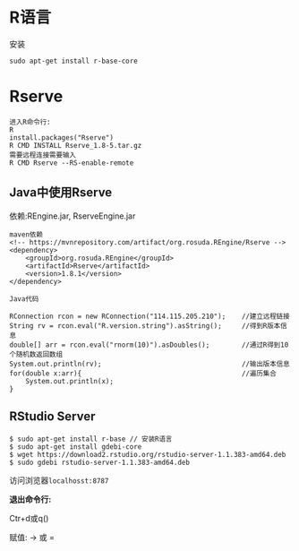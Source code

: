 # R语言

安装

```
sudo apt-get install r-base-core
```

# Rserve

```
进入R命令行:
R
install.packages("Rserve")
R CMD INSTALL Rserve_1.8-5.tar.gz
需要远程连接需要输入
R CMD Rserve --RS-enable-remote
```

## Java中使用Rserve

依赖:REngine.jar, RserveEngine.jar

```
maven依赖
<!-- https://mvnrepository.com/artifact/org.rosuda.REngine/Rserve -->
<dependency>
    <groupId>org.rosuda.REngine</groupId>
    <artifactId>Rserve</artifactId>
    <version>1.8.1</version>
</dependency>

Java代码

RConnection rcon = new RConnection("114.115.205.210");    //建立远程链接
String rv = rcon.eval("R.version.string").asString();     //得到R版本信息
double[] arr = rcon.eval("rnorm(10)").asDoubles();        //通过R得到10个随机数返回数组
System.out.println(rv);                                   //输出版本信息
for(double x:arr){                                        //遍历集合
    System.out.println(x);
}
```

## RStudio Server

```
$ sudo apt-get install r-base // 安装R语言
$ sudo apt-get install gdebi-core
$ wget https://download2.rstudio.org/rstudio-server-1.1.383-amd64.deb
$ sudo gdebi rstudio-server-1.1.383-amd64.deb
```

访问浏览器`localhosst:8787`

**退出命令行:**

Ctr+d或q\(\)

赋值: -&gt; 或 =



